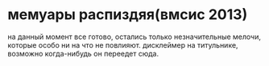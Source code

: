 # мемуары распиздяя(вмсис 2013)
на данный момент все готово, остались только незначительные мелочи, которые особо ни на что не повлияют. 
дисклеймер на титульнике, возможно когда-нибудь он переедет сюда.
